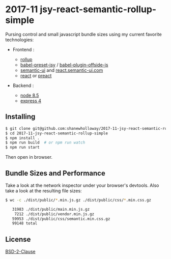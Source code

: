 # 2017-11 jsy-react-semantic-rollup-simple 

Pursing control and small javascript bundle sizes using
my current favorite technologies:

  - Frontend :
    - [rollup](https://rollupjs.org)
    - [babel-preset-jsy](https://github.com/shanewholloway/babel-preset-jsy) / [babel-plugin-offside-js](https://github.com/shanewholloway/babel-plugin-offside-js)
    - [semantic-ui](https://semantic-ui.com) and [react.semantic-ui.com](https://react.semantic-ui.com)
    - [react](https://facebook.github.io/react) or [preact](https://preactjs.com)

  - Backend :
    - [node 8.5](https://nodejs.org)
    - [express 4](http://expressjs.com)

## Installing

```bash
$ git clone git@github.com:shanewholloway/2017-11-jsy-react-semantic-rollup-simple.git
$ cd 2017-11-jsy-react-semantic-rollup-simple
$ npm install .
$ npm run build  # or npm run watch
$ npm run start
```

Then open in browser.


## Bundle Sizes and Performance

Take a look at the network inspector under your browser's devtools. Also take a look at the resulting file sizes: 

```bash
$ wc -c ./dist/public/*.min.js.gz ./dist/public/css/*.min.css.gz

   31983 ./dist/public/main.min.js.gz
    7212 ./dist/public/vendor.min.js.gz
   59953 ./dist/public/css/semantic.min.css.gz
   99148 total
```

## License

[BSD-2-Clause](LICENSE)

